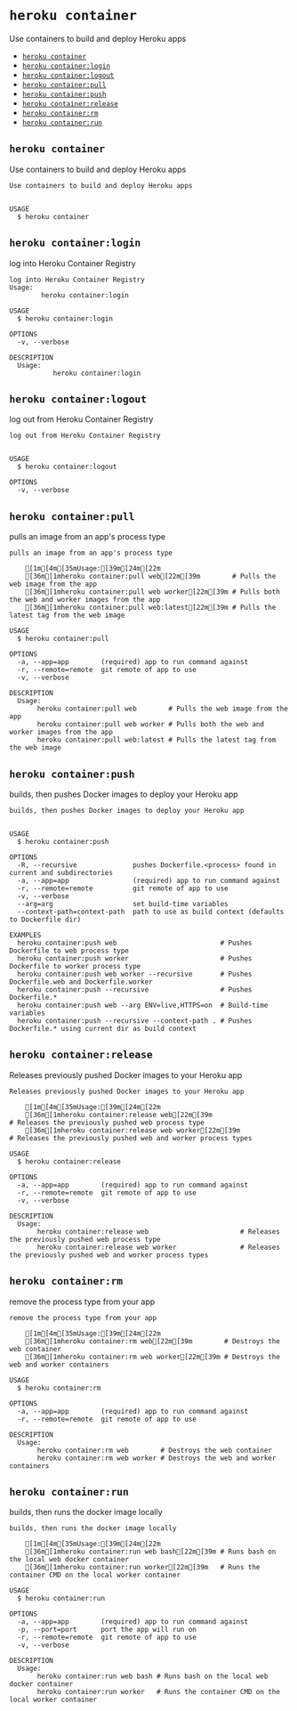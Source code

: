 `heroku container`
==================

Use containers to build and deploy Heroku apps

* [`heroku container`](#heroku-container)
* [`heroku container:login`](#heroku-containerlogin)
* [`heroku container:logout`](#heroku-containerlogout)
* [`heroku container:pull`](#heroku-containerpull)
* [`heroku container:push`](#heroku-containerpush)
* [`heroku container:release`](#heroku-containerrelease)
* [`heroku container:rm`](#heroku-containerrm)
* [`heroku container:run`](#heroku-containerrun)

## `heroku container`

Use containers to build and deploy Heroku apps

```
Use containers to build and deploy Heroku apps


USAGE
  $ heroku container
```

## `heroku container:login`

log into Heroku Container Registry

```
log into Heroku Container Registry
Usage:
        heroku container:login

USAGE
  $ heroku container:login

OPTIONS
  -v, --verbose

DESCRIPTION
  Usage:
           heroku container:login
```

## `heroku container:logout`

log out from Heroku Container Registry

```
log out from Heroku Container Registry


USAGE
  $ heroku container:logout

OPTIONS
  -v, --verbose
```

## `heroku container:pull`

pulls an image from an app's process type

```
pulls an image from an app's process type

    [1m[4m[35mUsage:[39m[24m[22m
    [36m[1mheroku container:pull web[22m[39m        # Pulls the web image from the app
    [36m[1mheroku container:pull web worker[22m[39m # Pulls both the web and worker images from the app
    [36m[1mheroku container:pull web:latest[22m[39m # Pulls the latest tag from the web image

USAGE
  $ heroku container:pull

OPTIONS
  -a, --app=app        (required) app to run command against
  -r, --remote=remote  git remote of app to use
  -v, --verbose

DESCRIPTION
  Usage:
       heroku container:pull web        # Pulls the web image from the app
       heroku container:pull web worker # Pulls both the web and worker images from the app
       heroku container:pull web:latest # Pulls the latest tag from the web image
```

## `heroku container:push`

builds, then pushes Docker images to deploy your Heroku app

```
builds, then pushes Docker images to deploy your Heroku app


USAGE
  $ heroku container:push

OPTIONS
  -R, --recursive              pushes Dockerfile.<process> found in current and subdirectories
  -a, --app=app                (required) app to run command against
  -r, --remote=remote          git remote of app to use
  -v, --verbose
  --arg=arg                    set build-time variables
  --context-path=context-path  path to use as build context (defaults to Dockerfile dir)

EXAMPLES
  heroku container:push web                          # Pushes Dockerfile to web process type
  heroku container:push worker                       # Pushes Dockerfile to worker process type
  heroku container:push web worker --recursive       # Pushes Dockerfile.web and Dockerfile.worker
  heroku container:push --recursive                  # Pushes Dockerfile.*
  heroku container:push web --arg ENV=live,HTTPS=on  # Build-time variables
  heroku container:push --recursive --context-path . # Pushes Dockerfile.* using current dir as build context
```

## `heroku container:release`

Releases previously pushed Docker images to your Heroku app

```
Releases previously pushed Docker images to your Heroku app

    [1m[4m[35mUsage:[39m[24m[22m
    [36m[1mheroku container:release web[22m[39m                       # Releases the previously pushed web process type
    [36m[1mheroku container:release web worker[22m[39m                # Releases the previously pushed web and worker process types

USAGE
  $ heroku container:release

OPTIONS
  -a, --app=app        (required) app to run command against
  -r, --remote=remote  git remote of app to use
  -v, --verbose

DESCRIPTION
  Usage:
       heroku container:release web                       # Releases the previously pushed web process type
       heroku container:release web worker                # Releases the previously pushed web and worker process types
```

## `heroku container:rm`

remove the process type from your app

```
remove the process type from your app

    [1m[4m[35mUsage:[39m[24m[22m
    [36m[1mheroku container:rm web[22m[39m        # Destroys the web container
    [36m[1mheroku container:rm web worker[22m[39m # Destroys the web and worker containers

USAGE
  $ heroku container:rm

OPTIONS
  -a, --app=app        (required) app to run command against
  -r, --remote=remote  git remote of app to use

DESCRIPTION
  Usage:
       heroku container:rm web        # Destroys the web container
       heroku container:rm web worker # Destroys the web and worker containers
```

## `heroku container:run`

builds, then runs the docker image locally

```
builds, then runs the docker image locally

    [1m[4m[35mUsage:[39m[24m[22m
    [36m[1mheroku container:run web bash[22m[39m # Runs bash on the local web docker container
    [36m[1mheroku container:run worker[22m[39m   # Runs the container CMD on the local worker container

USAGE
  $ heroku container:run

OPTIONS
  -a, --app=app        (required) app to run command against
  -p, --port=port      port the app will run on
  -r, --remote=remote  git remote of app to use
  -v, --verbose

DESCRIPTION
  Usage:
       heroku container:run web bash # Runs bash on the local web docker container
       heroku container:run worker   # Runs the container CMD on the local worker container
```
